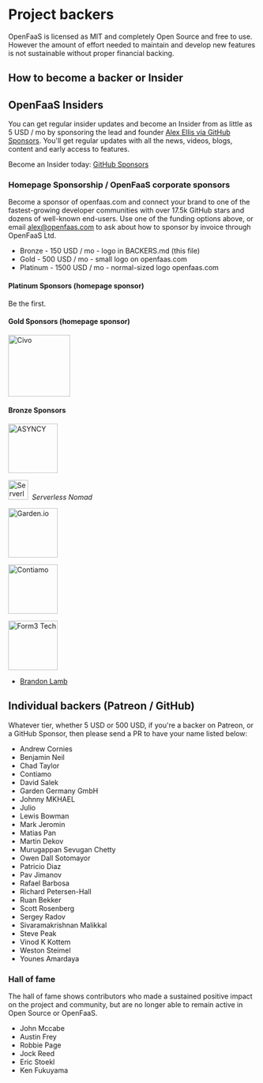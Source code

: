 # Project backers

OpenFaaS is licensed as MIT and completely Open Source and free to use. However the amount of effort needed to maintain and develop new features is not sustainable without proper financial backing.

## How to become a backer or Insider

## OpenFaaS Insiders

You can get regular insider updates and become an Insider from as little as 5 USD / mo by sponsoring the lead and founder [Alex Ellis via GitHub Sponsors](https://www.openfaas.com/support/). You'll get regular updates with all the news, videos, blogs, content and early access to features.

Become an Insider today: [GitHub Sponsors](https://www.openfaas.com/support/)

### Homepage Sponsorship / OpenFaaS corporate sponsors

Become a sponsor of openfaas.com and connect your brand to one of the fastest-growing developer communities with over 17.5k GitHub stars and dozens of well-known end-users. Use one of the funding options above, or email alex@openfaas.com to ask about how to sponsor by invoice through OpenFaaS Ltd.

- Bronze - 150 USD / mo - logo in BACKERS.md (this file)
- Gold - 500 USD / mo - small logo on openfaas.com
- Platinum - 1500 USD / mo - normal-sized logo openfaas.com

#### Platinum Sponsors (homepage sponsor)

Be the first.

#### Gold Sponsors (homepage sponsor)

<a href="https://civo.com"><img alt="Civo" src="https://www.openfaas.com/images/sponsors/civo.svg" width="125px" /></a>

#### Bronze Sponsors

<a href="https://asyncy.com"><img alt="ASYNCY" src="https://www.openfaas.com/images/sponsors/asyncy.png" width="100px" /></a>

<a href="https://www.serverlessnomad.com"><img alt="Serverless Nomad" src="https://www.openfaas.com/images/sponsors/serverlessnomad.png" width="40px" /></a>&nbsp; _Serverless Nomad_

<a href="https://garden.io"><img alt="Garden.io" src="https://www.openfaas.com/images/sponsors/garden.png" width="100px" /></a>

<a href="https://www.contiamo.com"><img alt="Contiamo" src="https://docs.openfaas.com/images/logos/contiamo.svg" width="100px" /></a>

<a href="https://www.form3.tech"><img alt="Form3 Tech" src="https://docs.openfaas.com/images/logos/form3.svg" width="100px" /></a>

- [Brandon Lamb](https://github.com/brandonlamb)

## Individual backers (Patreon / GitHub)

Whatever tier, whether 5 USD or 500 USD, if you're a backer on Patreon, or a GitHub Sponsor, then please send a PR to have your name listed below:

- Andrew Cornies
- Benjamin Neil
- Chad Taylor
- Contiamo
- David Salek
- Garden Germany GmbH
- Johnny MKHAEL
- Julio
- Lewis Bowman
- Mark Jeromin
- Matias Pan
- Martin Dekov
- Murugappan Sevugan Chetty
- Owen Dall Sotomayor
- Patricio Diaz
- Pav Jimanov
- Rafael Barbosa
- Richard Petersen-Hall
- Ruan Bekker
- Scott Rosenberg
- Sergey Radov
- Sivaramakrishnan Malikkal
- Steve Peak
- Vinod K Kottem
- Weston Steimel
- Younes Amardaya

### Hall of fame

The hall of fame shows contributors who made a sustained positive impact on the project and community, but are no longer able to remain active in Open Source or OpenFaaS.

- John Mccabe
- Austin Frey
- Robbie Page
- Jock Reed
- Eric Stoekl
- Ken Fukuyama
